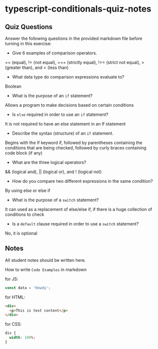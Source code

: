 # typescript-conditionals-quiz-notes

## Quiz Questions

Answer the following questions in the provided markdown file before turning in this exercise:

- Give 6 examples of comparison operators.

== (equal), != (not equal), === (strictly equal), !== (strict not equal), > (greater than), and < (less than)

- What data type do comparison expressions evaluate to?

Boolean

- What is the purpose of an `if` statement?

Allows a program to make decisions based on certain conditions

- Is `else` required in order to use an `if` statement?

It is not required to have an else statement in an If statement

- Describe the syntax (structure) of an `if` statement.

Begins with the If keyword if, followed by parentheses containing the conditions that are being checked, followed by curly braces containing code block (if any)

- What are the three logical operators?

&& (logical and), || (logical or), and ! (logical not)

- How do you compare two different expressions in the same condition?

By using else or else if

- What is the purpose of a `switch` statement?

It can used as a replacement of else/else if, if there is a huge collection of conditions to check

- Is a `default` clause required in order to use a `switch` statement?

No, it is optional

## Notes

All student notes should be written here.

How to write `Code Examples` in markdown

for JS:

```javascript
const data = 'Howdy';
```

for HTML:

```html
<div>
  <p>This is text content</p>
</div>
```

for CSS:

```css
div {
  width: 100%;
}
```

